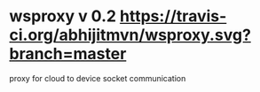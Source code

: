 # wsproxy v 0.2 https://travis-ci.org/abhijitmvn/wsproxy.svg?branch=master
proxy for cloud to device socket communication

